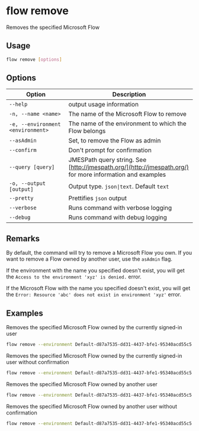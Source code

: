# flow remove

Removes the specified Microsoft Flow

## Usage

```sh
flow remove [options]
```

## Options

Option|Description
------|-----------
`--help`|output usage information
`-n, --name <name>`|The name of the Microsoft Flow to remove
`-e, --environment <environment>`|The name of the environment to which the Flow belongs
`--asAdmin`|Set, to remove the Flow as admin
`--confirm`|Don't prompt for confirmation
`--query [query]`|JMESPath query string. See [http://jmespath.org/](http://jmespath.org/) for more information and examples
`-o, --output [output]`|Output type. `json\|text`. Default `text`
`--pretty`|Prettifies `json` output
`--verbose`|Runs command with verbose logging
`--debug`|Runs command with debug logging

## Remarks

By default, the command will try to remove a Microsoft Flow you own. If you want to remove a Flow owned by another user, use the `asAdmin` flag.

If the environment with the name you specified doesn't exist, you will get the `Access to the environment 'xyz' is denied.` error.

If the Microsoft Flow with the name you specified doesn't exist, you will get the `Error: Resource 'abc' does not exist in environment 'xyz'` error.

## Examples

Removes the specified Microsoft Flow owned by the currently signed-in user

```sh
flow remove --environment Default-d87a7535-dd31-4437-bfe1-95340acd55c5 --name 3989cb59-ce1a-4a5c-bb78-257c5c39381d
```

Removes the specified Microsoft Flow owned by the currently signed-in user without confirmation

```sh
flow remove --environment Default-d87a7535-dd31-4437-bfe1-95340acd55c5 --name 3989cb59-ce1a-4a5c-bb78-257c5c39381d --confirm
```

Removes the specified Microsoft Flow owned by another user

```sh
flow remove --environment Default-d87a7535-dd31-4437-bfe1-95340acd55c5 --name 3989cb59-ce1a-4a5c-bb78-257c5c39381d --asAdmin
```

Removes the specified Microsoft Flow owned by another user without confirmation

```sh
flow remove --environment Default-d87a7535-dd31-4437-bfe1-95340acd55c5 --name 3989cb59-ce1a-4a5c-bb78-257c5c39381d --asAdmin --confirm
```
